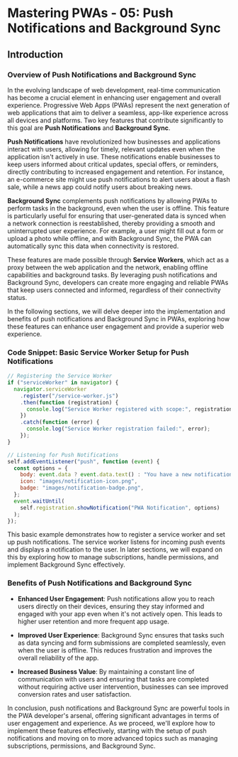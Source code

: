 # Mastering PWAs - 05: Push Notifications and Background Sync

## Introduction

### Overview of Push Notifications and Background Sync

In the evolving landscape of web development, real-time communication has become a crucial element in enhancing user engagement and overall experience. Progressive Web Apps (PWAs) represent the next generation of web applications that aim to deliver a seamless, app-like experience across all devices and platforms. Two key features that contribute significantly to this goal are **Push Notifications** and **Background Sync**.

**Push Notifications** have revolutionized how businesses and applications interact with users, allowing for timely, relevant updates even when the application isn't actively in use. These notifications enable businesses to keep users informed about critical updates, special offers, or reminders, directly contributing to increased engagement and retention. For instance, an e-commerce site might use push notifications to alert users about a flash sale, while a news app could notify users about breaking news.

**Background Sync** complements push notifications by allowing PWAs to perform tasks in the background, even when the user is offline. This feature is particularly useful for ensuring that user-generated data is synced when a network connection is reestablished, thereby providing a smooth and uninterrupted user experience. For example, a user might fill out a form or upload a photo while offline, and with Background Sync, the PWA can automatically sync this data when connectivity is restored.

These features are made possible through **Service Workers**, which act as a proxy between the web application and the network, enabling offline capabilities and background tasks. By leveraging push notifications and Background Sync, developers can create more engaging and reliable PWAs that keep users connected and informed, regardless of their connectivity status.

In the following sections, we will delve deeper into the implementation and benefits of push notifications and Background Sync in PWAs, exploring how these features can enhance user engagement and provide a superior web experience.

### Code Snippet: Basic Service Worker Setup for Push Notifications

```javascript
// Registering the Service Worker
if ("serviceWorker" in navigator) {
  navigator.serviceWorker
    .register("/service-worker.js")
    .then(function (registration) {
      console.log("Service Worker registered with scope:", registration.scope);
    })
    .catch(function (error) {
      console.log("Service Worker registration failed:", error);
    });
}

// Listening for Push Notifications
self.addEventListener("push", function (event) {
  const options = {
    body: event.data ? event.data.text() : "You have a new notification",
    icon: "images/notification-icon.png",
    badge: "images/notification-badge.png",
  };
  event.waitUntil(
    self.registration.showNotification("PWA Notification", options)
  );
});
```

This basic example demonstrates how to register a service worker and set up push notifications. The service worker listens for incoming push events and displays a notification to the user. In later sections, we will expand on this by exploring how to manage subscriptions, handle permissions, and implement Background Sync effectively.

### Benefits of Push Notifications and Background Sync

- **Enhanced User Engagement**: Push notifications allow you to reach users directly on their devices, ensuring they stay informed and engaged with your app even when it's not actively open. This leads to higher user retention and more frequent app usage.

- **Improved User Experience**: Background Sync ensures that tasks such as data syncing and form submissions are completed seamlessly, even when the user is offline. This reduces frustration and improves the overall reliability of the app.

- **Increased Business Value**: By maintaining a constant line of communication with users and ensuring that tasks are completed without requiring active user intervention, businesses can see improved conversion rates and user satisfaction.

In conclusion, push notifications and Background Sync are powerful tools in the PWA developer's arsenal, offering significant advantages in terms of user engagement and experience. As we proceed, we'll explore how to implement these features effectively, starting with the setup of push notifications and moving on to more advanced topics such as managing subscriptions, permissions, and Background Sync.

